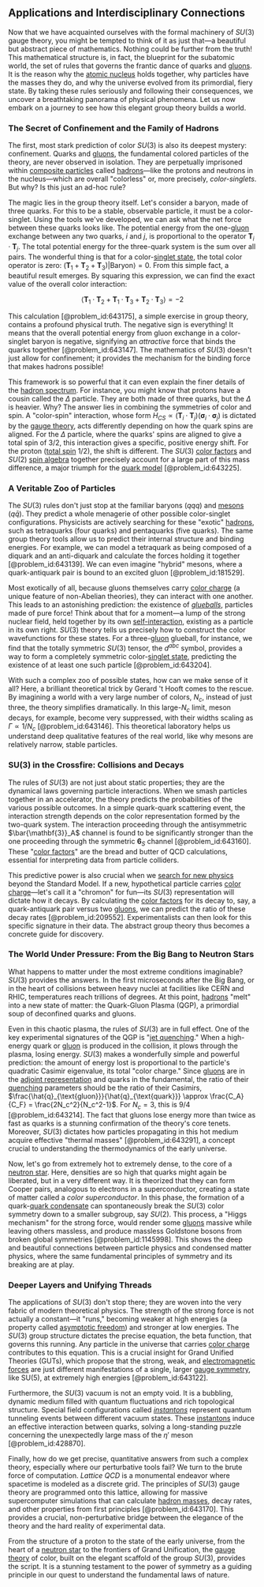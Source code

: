 ## Applications and Interdisciplinary Connections

Now that we have acquainted ourselves with the formal machinery of $SU(3)$ gauge theory, you might be tempted to think of it as just that—a beautiful but abstract piece of mathematics. Nothing could be further from the truth! This mathematical structure is, in fact, the blueprint for the subatomic world, the set of rules that governs the frantic dance of quarks and [gluons](@article_id:151233). It is the reason why the [atomic nucleus](@article_id:167408) holds together, why particles have the masses they do, and why the universe evolved from its primordial, fiery state. By taking these rules seriously and following their consequences, we uncover a breathtaking panorama of physical phenomena. Let us now embark on a journey to see how this elegant group theory builds a world.

### The Secret of Confinement and the Family of Hadrons

The first, most stark prediction of color $SU(3)$ is also its deepest mystery: confinement. Quarks and [gluons](@article_id:151233), the fundamental colored particles of the theory, are never observed in isolation. They are perpetually imprisoned within [composite particles](@article_id:149682) called [hadrons](@article_id:157831)—like the protons and neutrons in the nucleus—which are overall "colorless" or, more precisely, *color-singlets*. But why? Is this just an ad-hoc rule?

The magic lies in the group theory itself. Let's consider a baryon, made of three quarks. For this to be a stable, observable particle, it must be a color-singlet. Using the tools we've developed, we can ask what the net force between these quarks looks like. The potential energy from the one-[gluon](@article_id:159014) exchange between any two quarks, $i$ and $j$, is proportional to the operator $\mathbf{T}_i \cdot \mathbf{T}_j$. The total potential energy for the three-quark system is the sum over all pairs. The wonderful thing is that for a color-[singlet state](@article_id:154234), the total color operator is zero: $(\mathbf{T}_1 + \mathbf{T}_2 + \mathbf{T}_3) |\text{Baryon}\rangle = 0$. From this simple fact, a beautiful result emerges. By squaring this expression, we can find the exact value of the overall color interaction:

$$
\langle \mathbf{T}_1 \cdot \mathbf{T}_2 + \mathbf{T}_1 \cdot \mathbf{T}_3 + \mathbf{T}_2 \cdot \mathbf{T}_3 \rangle = -2
$$

This calculation [@problem_id:643175], a simple exercise in group theory, contains a profound physical truth. The negative sign is everything! It means that the overall potential energy from gluon exchange in a color-singlet baryon is negative, signifying an *attractive* force that binds the quarks together [@problem_id:643147]. The mathematics of $SU(3)$ doesn't just allow for confinement; it provides the mechanism for the binding force that makes hadrons possible!

This framework is so powerful that it can even explain the finer details of the [hadron spectrum](@article_id:137130). For instance, you might know that protons have a cousin called the $\Delta$ particle. They are both made of three quarks, but the $\Delta$ is heavier. Why? The answer lies in combining the symmetries of color and spin. A "color-spin" interaction, whose form $H_{CS} \propto (\mathbf{T}_i \cdot \mathbf{T}_j)(\boldsymbol{\sigma}_i \cdot \boldsymbol{\sigma}_j)$ is dictated by the [gauge theory](@article_id:142498), acts differently depending on how the quark spins are aligned. For the $\Delta$ particle, where the quarks' spins are aligned to give a total spin of $3/2$, this interaction gives a specific, positive energy shift. For the proton ([total spin](@article_id:152841) $1/2$), the shift is different. The $SU(3)$ [color factors](@article_id:159350) and $SU(2)$ [spin algebra](@article_id:155319) together precisely account for a large part of this mass difference, a major triumph for the [quark model](@article_id:147269) [@problem_id:643225].

### A Veritable Zoo of Particles

The $SU(3)$ rules don't just stop at the familiar baryons ($qqq$) and [mesons](@article_id:184041) ($q\bar{q}$). They predict a whole menagerie of other possible color-singlet configurations. Physicists are actively searching for these "exotic" [hadrons](@article_id:157831), such as tetraquarks (four quarks) and pentaquarks (five quarks). The same group theory tools allow us to predict their internal structure and binding energies. For example, we can model a tetraquark as being composed of a diquark and an anti-diquark and calculate the forces holding it together [@problem_id:643139]. We can even imagine "hybrid" mesons, where a quark-antiquark pair is bound to an excited gluon [@problem_id:181529].

Most exotically of all, because gluons themselves carry [color charge](@article_id:151430) (a unique feature of non-Abelian theories), they can interact with one another. This leads to an astonishing prediction: the existence of *[glueballs](@article_id:159342)*, particles made of pure force! Think about that for a moment—a lump of the strong nuclear field, held together by its own [self-interaction](@article_id:200839), existing as a particle in its own right. $SU(3)$ theory tells us precisely how to construct the color wavefunctions for these states. For a three-[gluon](@article_id:159014) glueball, for instance, we find that the totally symmetric $SU(3)$ tensor, the $d^{abc}$ symbol, provides a way to form a completely symmetric color-[singlet state](@article_id:154234), predicting the existence of at least one such particle [@problem_id:643204].

With such a complex zoo of possible states, how can we make sense of it all? Here, a brilliant theoretical trick by Gerard 't Hooft comes to the rescue. By imagining a world with a very large number of colors, $N_c$, instead of just three, the theory simplifies dramatically. In this large-$N_c$ limit, meson decays, for example, become very suppressed, with their widths scaling as $\Gamma \propto 1/N_c$ [@problem_id:643146]. This theoretical laboratory helps us understand deep qualitative features of the real world, like why mesons are relatively narrow, stable particles.

### SU(3) in the Crossfire: Collisions and Decays

The rules of $SU(3)$ are not just about static properties; they are the dynamical laws governing particle interactions. When we smash particles together in an accelerator, the theory predicts the probabilities of the various possible outcomes. In a simple quark-quark scattering event, the interaction strength depends on the color representation formed by the two-quark system. The interaction proceeding through the antisymmetric $\bar{\mathbf{3}}_A$ channel is found to be significantly stronger than the one proceeding through the symmetric $\mathbf{6}_S$ channel [@problem_id:643160]. These "[color factors](@article_id:159350)" are the bread and butter of QCD calculations, essential for interpreting data from particle colliders.

This predictive power is also crucial when we [search for new physics](@article_id:158642) beyond the Standard Model. If a new, hypothetical particle carries [color charge](@article_id:151430)—let's call it a "chromon" for fun—its $SU(3)$ representation will dictate how it decays. By calculating the [color factors](@article_id:159350) for its decay to, say, a quark-antiquark pair versus two [gluons](@article_id:151233), we can predict the ratio of these decay rates [@problem_id:209552]. Experimentalists can then look for this specific signature in their data. The abstract group theory thus becomes a concrete guide for discovery.

### The World Under Pressure: From the Big Bang to Neutron Stars

What happens to matter under the most extreme conditions imaginable? $SU(3)$ provides the answers. In the first microseconds after the Big Bang, or in the heart of collisions between heavy nuclei at facilities like CERN and RHIC, temperatures reach trillions of degrees. At this point, [hadrons](@article_id:157831) "melt" into a new state of matter: the Quark-Gluon Plasma (QGP), a primordial soup of deconfined quarks and gluons.

Even in this chaotic plasma, the rules of $SU(3)$ are in full effect. One of the key experimental signatures of the QGP is "[jet quenching](@article_id:159996)." When a high-energy quark or [gluon](@article_id:159014) is produced in the collision, it plows through the plasma, losing energy. $SU(3)$ makes a wonderfully simple and powerful prediction: the amount of energy lost is proportional to the particle's quadratic Casimir eigenvalue, its total "color charge." Since [gluons](@article_id:151233) are in the [adjoint representation](@article_id:146279) and quarks in the fundamental, the ratio of their [quenching](@article_id:154082) parameters should be the ratio of their Casimirs, $\frac{\hat{q}_{\text{gluon}}}{\hat{q}_{\text{quark}}} \approx \frac{C_A}{C_F} = \frac{2N_c^2}{N_c^2-1}$. For $N_c=3$, this is $9/4$ [@problem_id:643214]. The fact that gluons lose energy more than twice as fast as quarks is a stunning confirmation of the theory's core tenets. Moreover, $SU(3)$ dictates how particles propagating in this hot medium acquire effective "thermal masses" [@problem_id:643291], a concept crucial to understanding the thermodynamics of the early universe.

Now, let's go from extremely hot to extremely dense, to the core of a [neutron star](@article_id:146765). Here, densities are so high that quarks might again be liberated, but in a very different way. It is theorized that they can form Cooper pairs, analogous to electrons in a superconductor, creating a state of matter called a *color superconductor*. In this phase, the formation of a quark-[quark condensate](@article_id:147859) can spontaneously break the $SU(3)$ color symmetry down to a smaller subgroup, say $SU(2)$. This process, a "Higgs mechanism" for the strong force, would render some [gluons](@article_id:151233) massive while leaving others massless, and produce massless Goldstone bosons from broken global symmetries [@problem_id:1145998]. This shows the deep and beautiful connections between particle physics and condensed matter physics, where the same fundamental principles of symmetry and its breaking are at play.

### Deeper Layers and Unifying Threads

The applications of $SU(3)$ don't stop there; they are woven into the very fabric of modern theoretical physics. The strength of the strong force is not actually a constant—it "runs," becoming weaker at high energies (a property called [asymptotic freedom](@article_id:142618)) and stronger at low energies. The $SU(3)$ group structure dictates the precise equation, the beta function, that governs this running. Any particle in the universe that carries [color charge](@article_id:151430) contributes to this equation. This is a crucial insight for Grand Unified Theories (GUTs), which propose that the strong, weak, and [electromagnetic forces](@article_id:195530) are just different manifestations of a single, larger [gauge symmetry](@article_id:135944), like SU(5), at extremely high energies [@problem_id:643122].

Furthermore, the $SU(3)$ vacuum is not an empty void. It is a bubbling, dynamic medium filled with quantum fluctuations and rich topological structure. Special field configurations called *[instantons](@article_id:152997)* represent quantum tunneling events between different vacuum states. These [instantons](@article_id:152997) induce an effective interaction between quarks, solving a long-standing puzzle concerning the unexpectedly large mass of the $\eta'$ meson [@problem_id:428870].

Finally, how do we get precise, quantitative answers from such a complex theory, especially where our perturbative tools fail? We turn to the brute force of computation. *Lattice QCD* is a monumental endeavor where spacetime is modeled as a discrete grid. The principles of $SU(3)$ gauge theory are programmed onto this lattice, allowing for massive supercomputer simulations that can calculate [hadron masses](@article_id:204239), decay rates, and other properties from first principles [@problem_id:643170]. This provides a crucial, non-perturbative bridge between the elegance of the theory and the hard reality of experimental data.

From the structure of a proton to the state of the early universe, from the heart of a [neutron star](@article_id:146765) to the frontiers of Grand Unification, the [gauge theory](@article_id:142498) of color, built on the elegant scaffold of the group $SU(3)$, provides the script. It is a stunning testament to the power of symmetry as a guiding principle in our quest to understand the fundamental laws of nature.